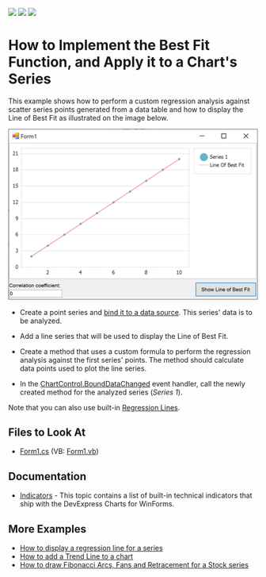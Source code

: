 <!-- default badges list -->
![](https://img.shields.io/endpoint?url=https://codecentral.devexpress.com/api/v1/VersionRange/134061543/21.2.4%2B)
[![](https://img.shields.io/badge/Open_in_DevExpress_Support_Center-FF7200?style=flat-square&logo=DevExpress&logoColor=white)](https://supportcenter.devexpress.com/ticket/details/E1300)
[![](https://img.shields.io/badge/📖_How_to_use_DevExpress_Examples-e9f6fc?style=flat-square)](https://docs.devexpress.com/GeneralInformation/403183)
<!-- default badges end -->

# How to Implement the Best Fit Function, and Apply it to a Chart's Series

This example shows how to perform a custom regression analysis against scatter series points generated from a data table and how to display the Line of Best Fit as illustrated on the image below.

![](images/line-of-best-fit.png)

- Create a point series and [bind it to a data source](https://docs.devexpress.com/WindowsForms/6561/controls-and-libraries/chart-control/provide-data/specify-series-data-members). This series' data is to be analyzed.

- Add a line series that will be used to display the Line of Best Fit.

- Create a method that uses a custom formula to perform the regression analysis against the first series' points. The method should calculate data points used to plot the line series.

- In the [ChartControl.BoundDataChanged](https://docs.devexpress.com/WindowsForms/DevExpress.XtraCharts.ChartControl.BoundDataChanged?p=netframework) event handler, call the newly created method for the analyzed series (*Series 1*).

Note that you can also use built-in [Regression Lines](https://docs.devexpress.com/WindowsForms/6231/controls-and-libraries/chart-control/series/indicators/simple-indicators/regression-lines?p=netframework).

<!-- default file list -->
## Files to Look At

* [Form1.cs](./CS/LineOfBestFit/Form1.cs) (VB: [Form1.vb](./VB/LineOfBestFit/Form1.vb))
<!-- default file list end -->

## Documentation

* [Indicators](https://docs.devexpress.com/WindowsForms/8913/controls-and-libraries/chart-control/series/indicators) - This topic contains a list of built-in technical indicators that ship with the DevExpress Charts for WinForms.

## More Examples

* [How to display a regression line for a series](https://github.com/DevExpress-Examples/how-to-display-a-regression-line-for-a-series-e1494)
* [How to add a Trend Line to a chart](https://github.com/DevExpress-Examples/how-to-add-a-trend-line-to-a-chart-e1245)
* [How to draw Fibonacci Arcs, Fans and Retracement for a Stock series](https://github.com/DevExpress-Examples/how-to-draw-fibonacci-arcs-fans-and-retracement-for-a-stock-series-e966)
